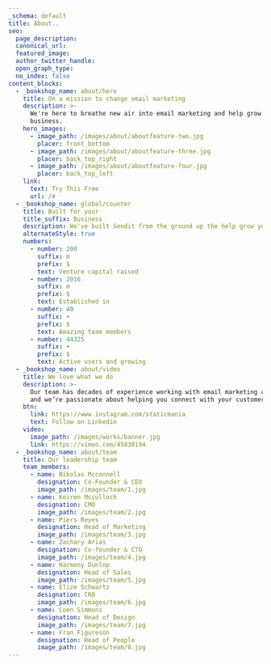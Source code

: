 ```yaml
---
_schema: default
title: About..
seo:
  page_description:
  canonical_url:
  featured_image:
  author_twitter_handle:
  open_graph_type:
  no_index: false
content_blocks:
  - _bookshop_name: about/hero
    title: On a mission to change email marketing
    description: >-
      We're here to breathe new air into email marketing and help grow your
      business.
    hero_images:
      - image_path: /images/about/aboutfeature-two.jpg
        placer: front_bottom
      - image_path: /images/about/aboutfeature-three.jpg
        placer: back_top_right
      - image_path: /images/about/aboutfeature-four.jpg
        placer: back_top_left
    link:
      text: Try This Free
      url: /#
  - _bookshop_name: global/counter
    title: Built for your
    title_suffix: Business
    description: We've built Sendit from the ground up the help grow your business faster.
    alternateStyle: true
    numbers:
      - number: 200
        suffix: m
        prefix: $
        text: Venture capital raised
      - number: 2016
        suffix: m
        prefix: $
        text: Established in
      - number: 40
        suffix: +
        prefix: $
        text: Amazing team members
      - number: 44325
        suffix: +
        prefix: $
        text: Active users and growing
  - _bookshop_name: about/video
    title: We love what we do
    description: >-
      Our team has decades of experience working with email marketing campaigns
      and we’re passionate about helping you connect with your customers.
    btn:
      link: https://www.instagram.com/staticmania
      text: Follow on Linkedin
    video:
      image_path: /images/works/banner.jpg
      link: https://vimeo.com/45830194
  - _bookshop_name: about/team
    title: Our leadership team
    team_members:
      - name: Nikolas Mcconnell
        designation: Co-Founder & CEO
        image_path: /images/team/1.jpg
      - name: Keiren Mcculloch
        designation: CMO
        image_path: /images/team/2.jpg
      - name: Piers Reyes
        designation: Head of Marketing
        image_path: /images/team/3.jpg
      - name: Zachary Arias
        designation: Co-founder & CTO
        image_path: /images/team/4.jpg
      - name: Harmony Dunlop
        designation: Head of Sales
        image_path: /images/team/5.jpg
      - name: Elize Schwartz
        designation: CRO
        image_path: /images/team/6.jpg
      - name: Coen Simmons
        designation: Head of Design
        image_path: /images/team/7.jpg
      - name: Fran Figureson
        designation: Head of People
        image_path: /images/team/8.jpg
---
```

